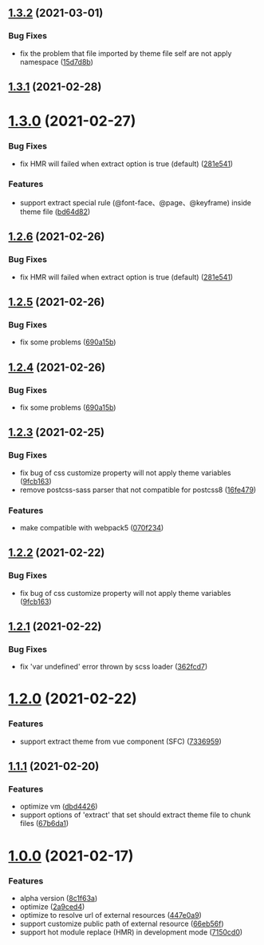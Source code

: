 ## [1.3.2](https://github.com/icesjs/theme-webpack-plugin/compare/v1.3.0...v1.3.2) (2021-03-01)

### Bug Fixes

- fix the problem that file imported by theme file self are not apply namespace ([15d7d8b](https://github.com/icesjs/theme-webpack-plugin/commit/15d7d8bf3d807089b4ff2fc43d2bdbff05895478))

## [1.3.1](https://github.com/icesjs/theme-webpack-plugin/compare/v1.3.0...v1.3.1) (2021-02-28)

# [1.3.0](https://github.com/icesjs/theme-webpack-plugin/compare/v1.2.5...v1.3.0) (2021-02-27)

### Bug Fixes

- fix HMR will failed when extract option is true (default) ([281e541](https://github.com/icesjs/theme-webpack-plugin/commit/281e541de2a06fc15ae20c8733cb6ff5a812fc90))

### Features

- support extract special rule (\@font-face、\@page、\@keyframe) inside theme file ([bd64d82](https://github.com/icesjs/theme-webpack-plugin/commit/bd64d82c18b97fa12305c84b6764de6d2c4c5966))

## [1.2.6](https://github.com/icesjs/theme-webpack-plugin/compare/v1.2.5...v1.2.6) (2021-02-26)

### Bug Fixes

- fix HMR will failed when extract option is true (default) ([281e541](https://github.com/icesjs/theme-webpack-plugin/commit/281e541de2a06fc15ae20c8733cb6ff5a812fc90))

## [1.2.5](https://github.com/icesjs/theme-webpack-plugin/compare/v1.2.3...v1.2.5) (2021-02-26)

### Bug Fixes

- fix some problems ([690a15b](https://github.com/icesjs/theme-webpack-plugin/commit/690a15b5a2ae4acb89eb2e5e11aeb78c164a36ba))

## [1.2.4](https://github.com/icesjs/theme-webpack-plugin/compare/v1.2.3...v1.2.4) (2021-02-26)

### Bug Fixes

- fix some problems ([690a15b](https://github.com/icesjs/theme-webpack-plugin/commit/690a15b5a2ae4acb89eb2e5e11aeb78c164a36ba))

## [1.2.3](https://github.com/icesjs/theme-webpack-plugin/compare/v1.2.1...v1.2.3) (2021-02-25)

### Bug Fixes

- fix bug of css customize property will not apply theme variables ([9fcb163](https://github.com/icesjs/theme-webpack-plugin/commit/9fcb1633789e8cfff39d1615a2f773a0b8b35387))
- remove postcss-sass parser that not compatible for postcss8 ([16fe479](https://github.com/icesjs/theme-webpack-plugin/commit/16fe47945ca7dd11a11992d78f10bc82a6b7ad03))

### Features

- make compatible with webpack5 ([070f234](https://github.com/icesjs/theme-webpack-plugin/commit/070f2347cfcd4837ce579dc4558dbc0f932b663f))

## [1.2.2](https://github.com/icesjs/theme-webpack-plugin/compare/v1.2.1...v1.2.2) (2021-02-22)

### Bug Fixes

- fix bug of css customize property will not apply theme variables ([9fcb163](https://github.com/icesjs/theme-webpack-plugin/commit/9fcb1633789e8cfff39d1615a2f773a0b8b35387))

## [1.2.1](https://github.com/icesjs/theme-webpack-plugin/compare/v1.2.0...v1.2.1) (2021-02-22)

### Bug Fixes

- fix 'var undefined' error thrown by scss loader ([362fcd7](https://github.com/icesjs/theme-webpack-plugin/commit/362fcd76dbe14a5b16a82441de5e81e2df3f45a6))

# [1.2.0](https://github.com/icesjs/theme-webpack-plugin/compare/v1.1.1...v1.2.0) (2021-02-22)

### Features

- support extract theme from vue component (SFC) ([7336959](https://github.com/icesjs/theme-webpack-plugin/commit/73369597681bd4f74846e3168ac589db9087c22c))

## [1.1.1](https://github.com/icesjs/theme-webpack-plugin/compare/v1.0.0...v1.1.1) (2021-02-20)

### Features

- optimize vm ([dbd4426](https://github.com/icesjs/theme-webpack-plugin/commit/dbd4426afd588a16dc5a7c49bc160f28822f178e))
- support options of 'extract' that set should extract theme file to chunk files ([67b6da1](https://github.com/icesjs/theme-webpack-plugin/commit/67b6da1274e37d7044d757c7234dfe85ec7889db))

# [1.0.0](https://github.com/icesjs/theme-webpack-plugin/compare/8c1f63a95603a638a386b7244211c178ccc33da2...v1.0.0) (2021-02-17)

### Features

- alpha version ([8c1f63a](https://github.com/icesjs/theme-webpack-plugin/commit/8c1f63a95603a638a386b7244211c178ccc33da2))
- optimize ([2a9ced4](https://github.com/icesjs/theme-webpack-plugin/commit/2a9ced4404b2ed0c2b73be84fe809d31a29a3dba))
- optimize to resolve url of external resources ([447e0a9](https://github.com/icesjs/theme-webpack-plugin/commit/447e0a94aa8d42eb90b2b3268173424f54b093c1))
- support customize public path of external resource ([66eb56f](https://github.com/icesjs/theme-webpack-plugin/commit/66eb56f404d0a067bce0edd0e1606d46261c0fa2))
- support hot module replace (HMR) in development mode ([7150cd0](https://github.com/icesjs/theme-webpack-plugin/commit/7150cd059ad48152cd9b4a9330d74b57257ff788))
